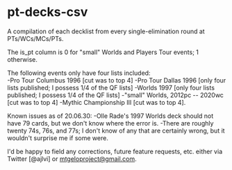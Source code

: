 # pt-decks-csv
A compilation of each decklist from every single-elimination round at PTs/WCs/MCs/PTs.

The is_pt column is 0 for "small" Worlds and Players Tour events; 1 otherwise.

The following events only have four lists included:<br>
 -Pro Tour Columbus 1996 [cut was to top 4]
 -Pro Tour Dallas 1996 [only four lists published; I possess 1/4 of the QF lists]
 -Worlds 1997 [only four lists published; I possess 1/4 of the QF lists]
 -"small" Worlds, 2012pc -- 2020wc [cut was to top 4]
 -Mythic Championship III [cut was to top 4].

Known issues as of 20.06.30:
 -Olle Rade's 1997 Worlds deck should not have 79 cards, but we don't know where the error is.
 -There are roughly twenty 74s, 76s, and 77s; I don't know of any that are certainly wrong, but it wouldn't surprise me if some were.
 
I'd be happy to field any corrections, future feature requests, etc. either via Twitter [@ajlvi] or mtgeloproject@gmail.com.
